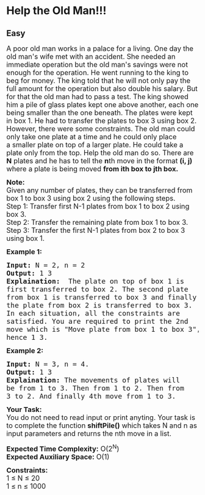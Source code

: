 # Help the Old Man!!!
## Easy
<div class="problems_problem_content__Xm_eO"><p><span style="font-size:18px">A poor old man works in a palace for a living. One day the old man's wife met with an accident. She needed an immediate operation but the old man's savings were not enough for the operation. He went running to the king to beg for money. The king told that he will not only pay the full amount for the operation but also double his salary. But for that the old man had to pass a test. The king showed him a pile of glass plates kept one above another, each one being smaller than the one beneath. The plates were kept in box 1. He had to transfer the plates to box 3 using box 2. However, there were some constraints. The old man could only take one plate at a time and he could only place a&nbsp;smaller plate on top of a larger plate. He could take a plate only from the top. Help the old man do so. There are <strong>N</strong> plates and he has to tell the <strong>n</strong>th move in the format <strong>(i, j)</strong> where a plate is being moved <strong>from ith box to jth box.</strong></span></p>

<p><span style="font-size:18px"><strong>Note:</strong><br>
Given any number of plates, they can be transferred from box 1 to box 3 using box 2 using the following steps.<br>
Step 1: Transfer first N-1 plates from box 1 to box 2 using box 3.<br>
Step 2: Transfer the remaining plate from box 1 to box 3.<br>
Step 3: Transfer the first N-1 plates from box 2 to box 3 using box 1.</span></p>

<p><strong><span style="font-size:18px">Example 1:</span></strong></p>

<pre><span style="font-size:18px"><strong>Input:</strong> N = 2, n = 2
<strong>Output:</strong> 1 3
<strong>Explaination:</strong>  The plate on top of box 1 is 
first transferred to box 2. The second plate 
from box 1 is transferred to box 3 and finally 
the plate from box 2 is transferred to box 3. 
In each situation, all the constraints are 
satisfied. You are required to print the 2nd 
move which is "Move plate from box 1 to box 3", 
hence 1 3.</span></pre>

<p><strong><span style="font-size:18px">Example 2:</span></strong></p>

<pre><span style="font-size:18px"><strong>Input:</strong> N = 3, n = 4.
<strong>Output:</strong> 1 3
<strong>Explaination:</strong> The movements of plates will 
be from 1 to 3. Then from 1 to 2. Then from 
3 to 2. And finally 4th move from 1 to 3.</span></pre>

<p><span style="font-size:18px"><strong>Your Task:</strong><br>
You do not need to read input or print anyting. Your task is to complete the function <strong>shiftPile()</strong> which takes N and n as input parameters and returns the nth move in a list.</span></p>

<p><span style="font-size:18px"><strong>Expected Time Complexity:</strong> O(2<sup>N</sup>)<br>
<strong>Expected Auxiliary Space:</strong> O(1)</span></p>

<p><span style="font-size:18px"><strong>Constraints:</strong><br>
1 ≤ N ≤ 20<br>
1 ≤ n ≤ 1000&nbsp;</span></p>
</div>